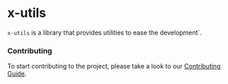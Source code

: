 # x-utils

`x-utils` is a library that provides utilities to ease the development`.

### Contributing

To start contributing to the project, please take a look to our
[Contributing Guide](../../.github/CONTRIBUTING.md).
